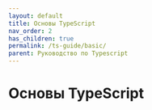 ```yaml
---
layout: default
title: Основы TypeScript
nav_order: 2
has_children: true
permalink: /ts-guide/basic/
parent: Руководство по Typescript
---
```


# Основы TypeScript
